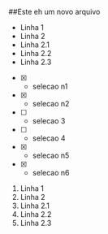 ##Este eh um novo arquivo  
* Linha 1
* Linha 2
 * Linha 2.1
 * Linha 2.2
 * Linha 2.3


- [x] - selecao n1
- [x] - selecao n2
- [ ] - selecao 3
- [ ] - selecao 4
- [x] - selecao n5
- [x] - selecao n6

1. Linha 1
1. Linha 2
 1. Linha 2.1
 1. Linha 2.2
 1. Linha 2.3
